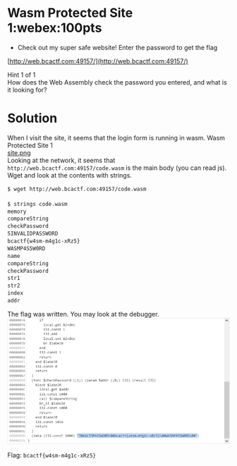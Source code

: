 # Wasm Protected Site 1:webex:100pts
- Check out my super safe website! Enter the password to get the flag  

[http://web.bcactf.com:49157/](http://web.bcactf.com:49157/)  
  
Hint 1 of 1  
How does the Web Assembly check the password you entered, and what is it looking for?  

# Solution
When I visit the site, it seems that the login form is running in wasm.
Wasm Protected Site 1  
[site.png](site/site.png)  
Looking at the network, it seems that `http://web.bcactf.com:49157/code.wasm` is the main body (you can read js).
Wget and look at the contents with strings.  
```bash
$ wget http://web.bcactf.com:49157/code.wasm

$ strings code.wasm
memory
compareString
checkPassword
5INVALIDPASSWORD
bcactf{w4sm-m4g1c-xRz5}
WASMP4S5W0RD
name
compareString
checkPassword
str1
str2
index
addr
```
The flag was written.
You may look at the debugger.
![wasm.png](images/wasm.png)  

Flag: ```bcactf{w4sm-m4g1c-xRz5}```